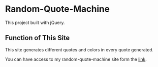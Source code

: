 # Random-Quote-Machine
This project built with jQuery.

## Function of This Site
This site generates different quotes and colors in every quote generated.

You can have access to my random-quote-machine site form the [link](https://acaemr22.github.io/Random-Quote-Machine/).